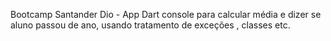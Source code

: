 Bootcamp Santander Dio - App Dart console para calcular média e dizer se aluno passou de ano, usando tratamento de exceções , classes etc.